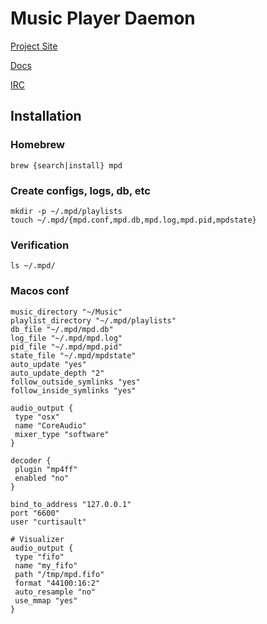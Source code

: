 # Music Player Daemon

[Project Site](https://www.musicpd.org/)

[Docs](https://mpd.readthedocs.io/en/latest/user.html)

[IRC](ircs://irc.libera.chat:6697/#mpd)

## Installation

### Homebrew

```
brew {search|install} mpd
```

### Create configs, logs, db, etc

```
mkdir -p ~/.mpd/playlists
touch ~/.mpd/{mpd.conf,mpd.db,mpd.log,mpd.pid,mpdstate}
```

### Verification

```
ls ~/.mpd/
```

### Macos conf

```
music_directory "~/Music"
playlist_directory "~/.mpd/playlists"
db_file "~/.mpd/mpd.db"
log_file "~/.mpd/mpd.log"
pid_file "~/.mpd/mpd.pid"
state_file "~/.mpd/mpdstate"
auto_update "yes"
auto_update_depth "2"
follow_outside_symlinks "yes"
follow_inside_symlinks "yes"

audio_output {
 type "osx"
 name "CoreAudio"
 mixer_type "software"
}

decoder {
 plugin "mp4ff"
 enabled "no"
}

bind_to_address "127.0.0.1"
port "6600"
user "curtisault"

# Visualizer
audio_output {
 type "fifo"
 name "my_fifo"
 path "/tmp/mpd.fifo"
 format "44100:16:2"
 auto_resample "no"
 use_mmap "yes"
}
```
